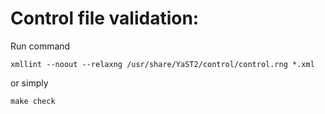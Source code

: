 # Control file validation:

Run command

    xmllint --noout --relaxng /usr/share/YaST2/control/control.rng *.xml

or simply

    make check


